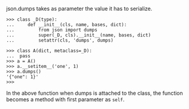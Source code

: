 json.dumps takes as parameter the value it has to serialize. 

```
>>> class _D(type):
...     def __init__(cls, name, bases, dict):
...         from json import dumps 
...         super(_D, cls).__init__(name, bases, dict)
...         setattr(cls, 'dumps', dumps)

>>> class A(dict, metaclass=_D):
...  pass
>>> a = A()
>>> a.__setitem__('one', 1)
>>> a.dumps()
'{"one": 1}'
>>> 

```

In the above function when dumps is attached to the class, the function becomes a method with first parameter as `self`.